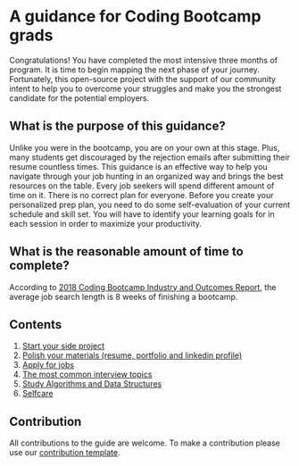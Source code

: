 
# A guidance for Coding Bootcamp grads

Congratulations! You have completed the most intensive three months of program. It is time to begin mapping the next phase of your journey. Fortunately, this open-source project with the support of our community intent to help you to overcome your struggles and make you the strongest candidate for the potential employers. 

## What is the purpose of this guidance? 

Unlike you were in the bootcamp, you are on your own at this stage. Plus, many students get discouraged by the rejection emails after submitting their resume countless times. This guidance is an effective way to help you navigate through your job hunting in an organized way and brings the best resources on the table. Every job seekers will spend different amount of time on it. There is no correct plan for everyone. Before you create your personalized prep plan, you need to do some self-evaluation of your current schedule and skill set. You will have to identify your learning goals for in each session in order to maximize your productivity. 

## What is the reasonable amount of time to complete?

According to [2018 Coding Bootcamp Industry and Outcomes Report](https://www.switchup.org/rankings/coding-bootcamp-survey), the average job search length is 8 weeks of finishing a bootcamp. 

## Contents

1. [Start your side project](./start-project/README.md)
2. [Polish your materials (resume, portfolio and linkedin profile)](#polish)
3. [Apply for jobs](./apply-jobs/README.md)
4. [The most common interview topics](./interview-topics)
5. [Study Algorithms and Data Structures](#study)
7. [Selfcare](#selfcare)

## Contribution

All contributions to the guide are welcome. To make a contribution please use our [contribution template](#template).

